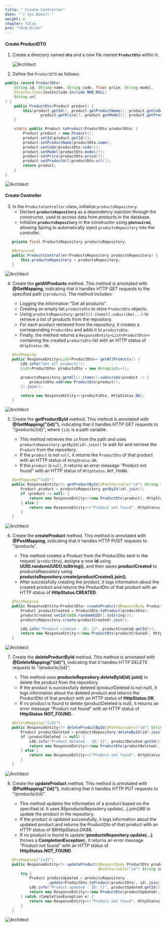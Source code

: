 ```yaml
---
title: " Create Controller"
date: "`r Sys.Date()`"
weight: 8
chapter: false
pre: "<b>8.8</b>"
---
```


#### Create ProductDTO

1. Create a directory named **`dto`** and a new file named **`ProductDto`** within it.

   ![Architect](/images/8/createRepositories/12.png?featherlight=false&width=60pc)


2. Define the `ProductDTO` as follows:

```java
public record ProductDto(
    String id, String name, String code, float price, String model,
    @JsonInclude(JsonInclude.Include.NON_NULL)
    String url
) {
    public ProductDto(Product product) {
        this(product.getId(), product.getProductName(), product.getCode(),
                product.getPrice(), product.getModel(), product.getProductUrl());
    }

    static public Product toProduct(ProductDto productDto) {
        Product product = new Product();
        product.setId(product.getId());
        product.setProductName(productDto.name);
        product.setCode(productDto.code());
        product.setModel(productDto.model());
        product.setPrice(productDto.price());
        product.setProductUrl(productDto.url());
        return product;
    }
}
```
   ![Architect](/images/8/createRepositories/13.png?featherlight=false&width=60pc)


#### Create Controller

3. In the `ProductsController` class, initialize `productsRepository`:
   - Declare **`productsRepository`** as a dependency injection through the constructor, used to access data from products in the database.
   - Initialize **`productsRepository`** in the constructor using **`@Autowired`**, allowing Spring to automatically inject `productsRepository` into the controller.

```java
   private final ProductsRepository productsRepository;

   @Autowired
   public ProductsController(ProductsRepository productsRepository) {
       this.productsRepository = productsRepository;
   }
```
   ![Architect](/images/8/createRepositories/14.png?featherlight=false&width=60pc)

4. Create the **getAllProducts** method. This method is annotated with **@GetMapping**, indicating that it handles HTTP GET requests to the specified path (`/products`). The method includes:

   - Logging the information "Get all products".
   - Creating an empty list `productsDto` to store `ProductDto` objects.
   - Using `productsRepository.getAll().items().subscribe(...)` to retrieve a list of products from the repository.
   - For each product retrieved from the repository, it creates a corresponding `ProductDto` and adds it to `productsDto`.
   - Finally, the method returns a `ResponseEntity<List<ProductDto>>` containing the created `productsDto` list with an HTTP status of `HttpStatus.OK`.

```java
   @GetMapping
   public ResponseEntity<List<ProductDto>> getAllProducts() {
       LOG.info("Get all products");
       List<ProductDto> productsDto = new ArrayList<>();

       productsRepository.getAll().items().subscribe(product -> {
           productsDto.add(new ProductDto(product));
       }).join();

       return new ResponseEntity<>(productsDto, HttpStatus.OK);
   }

```
   ![Architect](/images/8/createRepositories/15.png?featherlight=false&width=60pc)

5. Create the **getProductById** method. This method is annotated with **@GetMapping("{id}")**, indicating that it handles HTTP GET requests to "/products/{id}", where `{id}` is a path variable.

   - This method retrieves the `id` from the path and uses `productsRepository.getById(id).join()` to wait for and retrieve the `Product` from the repository.
   - If the `product` is not `null`, it returns the `ProductDto` of that product with an HTTP status of `HttpStatus.OK`.
   - If the `product` is `null`, it returns an error message "Product not found" with an HTTP status of `HttpStatus.NOT_FOUND`.

```java
   @GetMapping("{id}")
   public ResponseEntity<?> getProductById(@PathVariable("id") String id) {
       Product product = productsRepository.getById(id).join();
       if (product != null) {
           return new ResponseEntity<>(new ProductDto(product), HttpStatus.OK);
       } else {
           return new ResponseEntity<>("Product not found", HttpStatus.NOT_FOUND);
       }
   }
```
   ![Architect](/images/8/createRepositories/16.png?featherlight=false&width=60pc)

6. Create the **createProduct** method. This method is annotated with **@PostMapping**, indicating that it handles HTTP POST requests to "/products".

   - This method creates a Product from the ProductDto sent in the request (`productDto`), assigns a new **id** using **UUID.randomUUID().toString()**, and then saves **productCreated** to productsRepository using **productsRepository.create(productCreated).join()**.
   - After successfully creating the product, it logs information about the created product and returns the ProductDto of that product with an HTTP status of **HttpStatus.CREATED**.

```java
   @PostMapping
   public ResponseEntity<ProductDto> createProduct(@RequestBody ProductDto productDto) {
       Product productCreated = ProductDto.toProduct(productDto);
       productCreated.setId(UUID.randomUUID().toString());
       productsRepository.create(productCreated).join();

       LOG.info("Product created - ID: {}", productCreated.getId());
       return new ResponseEntity<>(new ProductDto(productCreated), HttpStatus.CREATED);
   }
```
   ![Architect](/images/8/createRepositories/17.png?featherlight=false&width=60pc)

7. Create the **deleteProductById** method. This method is annotated with **@DeleteMapping("{id}")**, indicating that it handles HTTP DELETE requests to "/products/{id}".

   - This method uses **productsRepository.deleteById(id).join()** to delete the product from the repository.
   - If the product is successfully deleted (productDeleted is not null), it logs information about the deleted product and returns the ProductDto of that product with an HTTP status of  **HttpStatus.OK**.
   - If no product is found to delete (productDeleted is null), it returns an error message "Product not found" with an HTTP status of **HttpStatus.NOT_FOUND**..

```java
   @DeleteMapping("{id}")
   public ResponseEntity<?> deleteProductById(@PathVariable("id") String id) {
       Product productDeleted = productsRepository.deleteById(id).join();
       if (productDeleted != null) {
           LOG.info("Product deleted - ID: {}", productDeleted.getId());
           return new ResponseEntity<>(new ProductDto(productDeleted), HttpStatus.OK);
       } else {
           return new ResponseEntity<>("Product not found", HttpStatus.NOT_FOUND);
       }
   }
```

   ![Architect](/images/8/createRepositories/18.png?featherlight=false&width=60pc)

8. Create the **updateProduct** method. This method is annotated with **@PutMapping("{id}")**, indicating that it handles HTTP PUT requests to "/products/{id}".

   - This method updates the information of a product based on the specified id. It uses 88productsRepository.update(...).join()88 to update the product in the repository.
   - If the product is updated successfully, it logs information about the updated product and returns the ProductDto of that product with an HTTP status of 88HttpStatus.OK88.
   - If no product is found to update (**productsRepository.update(...)** throws a **CompletionException**), it returns an error message "Product not found" with an HTTP status of  **HttpStatus.NOT_FOUND**.

```java
   @PutMapping("{id}")
   public ResponseEntity<?> updateProduct(@RequestBody ProductDto productDto,
                                          @PathVariable("id") String id) {
       try {
           Product productUpdated = productsRepository
                   .update(ProductDto.toProduct(productDto), id).join();
           LOG.info("Product updated - ID: {}", productUpdated.getId());
           return new ResponseEntity<>(new ProductDto(productUpdated), HttpStatus.OK);
       } catch (CompletionException e) {
           return new ResponseEntity<>("Product not found", HttpStatus.NOT_FOUND);
       }
   }

```

![Architect](/images/8/createRepositories/19.png?featherlight=false&width=60pc)
